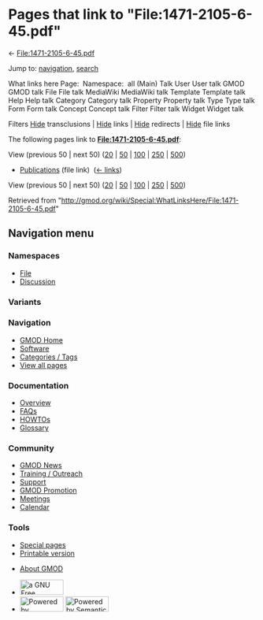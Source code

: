 <div id="mw-page-base" class="noprint">

</div>

<div id="mw-head-base" class="noprint">

</div>

<div id="content" class="mw-body" role="main">

<span id="top"></span>

<div id="mw-js-message" style="display:none;">

</div>



# <span dir="auto">Pages that link to "File:1471-2105-6-45.pdf"</span>

<div id="bodyContent">

<div id="contentSub">

←
[File:1471-2105-6-45.pdf](/wiki/File:1471-2105-6-45.pdf "File:1471-2105-6-45.pdf")

</div>

<div id="jump-to-nav" class="mw-jump">

Jump to: [navigation](#mw-navigation), [search](#p-search)

</div>

<div id="mw-content-text">

What links here Page:  Namespace:  all (Main) Talk User User talk GMOD
GMOD talk File File talk MediaWiki MediaWiki talk Template Template talk
Help Help talk Category Category talk Property Property talk Type Type
talk Form Form talk Concept Concept talk Filter Filter talk Widget
Widget talk

Filters
[Hide](/mediawiki/index.php?title=Special:WhatLinksHere/File:1471-2105-6-45.pdf&hidetrans=1 "Special:WhatLinksHere/File:1471-2105-6-45.pdf")
transclusions \|
[Hide](/mediawiki/index.php?title=Special:WhatLinksHere/File:1471-2105-6-45.pdf&hidelinks=1 "Special:WhatLinksHere/File:1471-2105-6-45.pdf")
links \|
[Hide](/mediawiki/index.php?title=Special:WhatLinksHere/File:1471-2105-6-45.pdf&hideredirs=1 "Special:WhatLinksHere/File:1471-2105-6-45.pdf")
redirects \|
[Hide](/mediawiki/index.php?title=Special:WhatLinksHere/File:1471-2105-6-45.pdf&hideimages=1 "Special:WhatLinksHere/File:1471-2105-6-45.pdf")
file links

The following pages link to
**[File:1471-2105-6-45.pdf](/wiki/File:1471-2105-6-45.pdf "File:1471-2105-6-45.pdf")**:

View (previous 50 \| next 50)
([20](/mediawiki/index.php?title=Special:WhatLinksHere/File:1471-2105-6-45.pdf&limit=20 "Special:WhatLinksHere/File:1471-2105-6-45.pdf")
\|
[50](/mediawiki/index.php?title=Special:WhatLinksHere/File:1471-2105-6-45.pdf&limit=50 "Special:WhatLinksHere/File:1471-2105-6-45.pdf")
\|
[100](/mediawiki/index.php?title=Special:WhatLinksHere/File:1471-2105-6-45.pdf&limit=100 "Special:WhatLinksHere/File:1471-2105-6-45.pdf")
\|
[250](/mediawiki/index.php?title=Special:WhatLinksHere/File:1471-2105-6-45.pdf&limit=250 "Special:WhatLinksHere/File:1471-2105-6-45.pdf")
\|
[500](/mediawiki/index.php?title=Special:WhatLinksHere/File:1471-2105-6-45.pdf&limit=500 "Special:WhatLinksHere/File:1471-2105-6-45.pdf"))

- [Publications](/wiki/Publications "Publications") (file link) ‎
  <span class="mw-whatlinkshere-tools">([←
  links](/mediawiki/index.php?title=Special:WhatLinksHere&target=Publications "Special:WhatLinksHere"))</span>

View (previous 50 \| next 50)
([20](/mediawiki/index.php?title=Special:WhatLinksHere/File:1471-2105-6-45.pdf&limit=20 "Special:WhatLinksHere/File:1471-2105-6-45.pdf")
\|
[50](/mediawiki/index.php?title=Special:WhatLinksHere/File:1471-2105-6-45.pdf&limit=50 "Special:WhatLinksHere/File:1471-2105-6-45.pdf")
\|
[100](/mediawiki/index.php?title=Special:WhatLinksHere/File:1471-2105-6-45.pdf&limit=100 "Special:WhatLinksHere/File:1471-2105-6-45.pdf")
\|
[250](/mediawiki/index.php?title=Special:WhatLinksHere/File:1471-2105-6-45.pdf&limit=250 "Special:WhatLinksHere/File:1471-2105-6-45.pdf")
\|
[500](/mediawiki/index.php?title=Special:WhatLinksHere/File:1471-2105-6-45.pdf&limit=500 "Special:WhatLinksHere/File:1471-2105-6-45.pdf"))

</div>

<div class="printfooter">

Retrieved from
"<http://gmod.org/wiki/Special:WhatLinksHere/File:1471-2105-6-45.pdf>"

</div>

<div id="catlinks" class="catlinks catlinks-allhidden">

</div>

<div class="visualClear">

</div>

</div>

</div>

<div id="mw-navigation">

## Navigation menu

<div id="mw-head">



<div id="left-navigation">

<div id="p-namespaces" class="vectorTabs" role="navigation"
aria-labelledby="p-namespaces-label">

### Namespaces

- <span id="ca-nstab-image"><a href="/wiki/File:1471-2105-6-45.pdf" accesskey="c"
  title="View the file page [c]">File</a></span>
- <span id="ca-talk"><a
  href="/mediawiki/index.php?title=File_talk:1471-2105-6-45.pdf&amp;action=edit&amp;redlink=1"
  accesskey="t"
  title="Discussion about the content page [t]">Discussion</a></span>

</div>

<div id="p-variants" class="vectorMenu emptyPortlet" role="navigation"
aria-labelledby="p-variants-label">

### 

### Variants[](#)

<div class="menu">

</div>

</div>

</div>

<div id="right-navigation">





</div>



</div>

</div>

</div>

<div id="mw-panel">

<div id="p-logo" role="banner">

<a href="/wiki/Main_Page"
style="background-image: url(http://gmod.org/images/GMOD-cogs.png);"
title="Visit the main page"></a>

</div>

<div id="p-Navigation" class="portal" role="navigation"
aria-labelledby="p-Navigation-label">

### Navigation

<div class="body">

- <span id="n-GMOD-Home">[GMOD Home](/wiki/Main_Page)</span>
- <span id="n-Software">[Software](/wiki/GMOD_Components)</span>
- <span id="n-Categories-.2F-Tags">[Categories /
  Tags](/wiki/Categories)</span>
- <span id="n-View-all-pages">[View all
  pages](/wiki/Special:AllPages)</span>

</div>

</div>

<div id="p-Documentation" class="portal" role="navigation"
aria-labelledby="p-Documentation-label">

### Documentation

<div class="body">

- <span id="n-Overview">[Overview](/wiki/Overview)</span>
- <span id="n-FAQs">[FAQs](/wiki/Category:FAQ)</span>
- <span id="n-HOWTOs">[HOWTOs](/wiki/Category:HOWTO)</span>
- <span id="n-Glossary">[Glossary](/wiki/Glossary)</span>

</div>

</div>

<div id="p-Community" class="portal" role="navigation"
aria-labelledby="p-Community-label">

### Community

<div class="body">

- <span id="n-GMOD-News">[GMOD News](/wiki/GMOD_News)</span>
- <span id="n-Training-.2F-Outreach">[Training /
  Outreach](/wiki/Training_and_Outreach)</span>
- <span id="n-Support">[Support](/wiki/Support)</span>
- <span id="n-GMOD-Promotion">[GMOD
  Promotion](/wiki/GMOD_Promotion)</span>
- <span id="n-Meetings">[Meetings](/wiki/Meetings)</span>
- <span id="n-Calendar">[Calendar](/wiki/Calendar)</span>

</div>

</div>

<div id="p-tb" class="portal" role="navigation"
aria-labelledby="p-tb-label">

### Tools

<div class="body">

- <span id="t-specialpages"><a href="/wiki/Special:SpecialPages" accesskey="q"
  title="A list of all special pages [q]">Special pages</a></span>
- <span id="t-print"><a
  href="/mediawiki/index.php?title=Special:WhatLinksHere/File:1471-2105-6-45.pdf&amp;printable=yes"
  rel="alternate" accesskey="p"
  title="Printable version of this page [p]">Printable version</a></span>

</div>

</div>

</div>

</div>

<div id="footer" role="contentinfo">

- <span id="footer-places-about">[About
  GMOD](/wiki/GMOD:About "GMOD:About")</span>

<!-- -->

- <span id="footer-copyrightico">[<img src="http://www.gnu.org/graphics/gfdl-logo-small.png" width="88"
  height="31" alt="a GNU Free Documentation License" />](http://www.gnu.org/licenses/fdl-1.3.html)</span>
- <span id="footer-poweredbyico">[<img src="/mediawiki/skins/common/images/poweredby_mediawiki_88x31.png"
  width="88" height="31" alt="Powered by MediaWiki" />](//www.mediawiki.org/)
  [<img
  src="/mediawiki/extensions/SemanticMediaWiki/includes/../resources/images/smw_button.png"
  width="88" height="31" alt="Powered by Semantic MediaWiki" />](https://www.semantic-mediawiki.org/wiki/Semantic_MediaWiki)</span>

<div style="clear:both">

</div>

</div>
